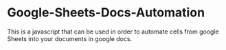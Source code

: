 # Google-Sheets-Docs-Automation
This is a javascript that can be used in order to automate cells from google Sheets into your documents in google docs.
